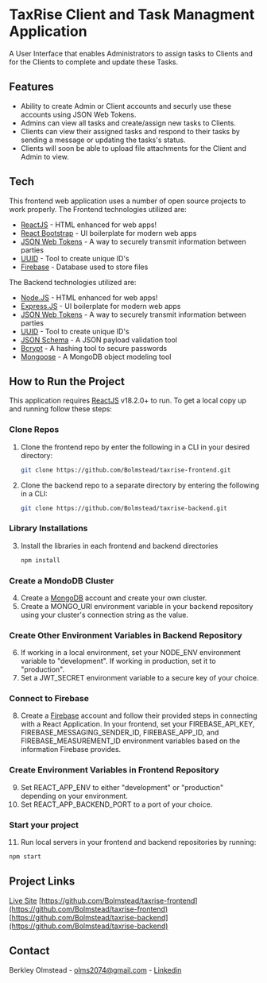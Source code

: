 # TaxRise Client and Task Managment Application

A User Interface that enables Administrators to assign tasks to Clients and for the Clients to complete and update these Tasks.

## Features

- Ability to create Admin or Client accounts and securly use these accounts using JSON Web Tokens.
- Admins can view all tasks and create/assign new tasks to Clients.
- Clients can view their assigned tasks and respond to their tasks by sending a message or updating the tasks's status.
- Clients will soon be able to upload file attachments for the Client and Admin to view.

## Tech

This frontend web application uses a number of open source projects to work properly. The Frontend technologies utilized are:

- [ReactJS] - HTML enhanced for web apps!
- [React Bootstrap] - UI boilerplate for modern web apps
- [JSON Web Tokens] - A way to securely transmit information between parties
- [UUID] - Tool to create unique ID's
- [Firebase] - Database used to store files

The Backend technologies utilized are:

- [Node.JS] - HTML enhanced for web apps!
- [Express.JS] - UI boilerplate for modern web apps
- [JSON Web Tokens] - A way to securely transmit information between parties
- [UUID] - Tool to create unique ID's
- [JSON Schema] - A JSON payload validation tool
- [Bcrypt] - A hashing tool to secure passwords
- [Mongoose] - A MongoDB object modeling tool

## How to Run the Project

This application requires [ReactJS](https://nodejs.org/) v18.2.0+ to run. To get a local copy up and running follow these steps:

### Clone Repos

1. Clone the frontend repo by enter the following in a CLI in your desired directory:

   ```sh
   git clone https://github.com/Bolmstead/taxrise-frontend.git
   ```

2. Clone the backend repo to a separate directory by entering the following in a CLI:

   ```sh
   git clone https://github.com/Bolmstead/taxrise-backend.git
   ```

### Library Installations

3. Install the libraries in each frontend and backend directories

   ```sh
   npm install
   ```

### Create a MondoDB Cluster

4. Create a [MongoDB](https://www.mongodb.com/) account and create your own cluster.
5. Create a MONGO_URI environment variable in your backend repository using your cluster's connection string as the value.

### Create Other Environment Variables in Backend Repository

6. If working in a local environment, set your NODE_ENV environment variable to "development". If working in production, set it to "production".
7. Set a JWT_SECRET environment variable to a secure key of your choice.

### Connect to Firebase

8. Create a [Firebase](https://firebase.google.com/) account and follow their provided steps in connecting with a React Application. In your frontend, set your FIREBASE_API_KEY, FIREBASE_MESSAGING_SENDER_ID, FIREBASE_APP_ID, and FIREBASE_MEASUREMENT_ID environment variables based on the information Firebase provides.

### Create Environment Variables in Frontend Repository

9. Set REACT_APP_ENV to either "development" or "production" depending on your environment.
10. Set REACT_APP_BACKEND_PORT to a port of your choice.

### Start your project

11. Run local servers in your frontend and backend repositories by running:

```sh
npm start
```

## Project Links

[Live Site](https://freebay.netlify.app/)
[https://github.com/Bolmstead/taxrise-frontend](https://github.com/Bolmstead/taxrise-frontend)
[https://github.com/Bolmstead/taxrise-backend](https://github.com/Bolmstead/taxrise-backend)

## Contact

Berkley Olmstead - olms2074@gmail.com - [Linkedin](https://www.linkedin.com/in/berkleyolmstead/)

[node.js]: http://nodejs.org
[React Bootstrap]: https://react-bootstrap.netlify.app/
[Express.JS]: http://expressjs.com
[ReactJS]: https://react.dev/
[JSON Web Tokens]: https://www.npmjs.com/package/jsonwebtoken
[UUID]: https://www.npmjs.com/package/uuid
[Bcrypt]: https://www.npmjs.com/package/bcrypt
[JSON Schema]: https://www.npmjs.com/package/jsonschema
[Mongoose]: https://www.npmjs.com/package/mongoose
[Firebase]: https://firebase.google.com/

